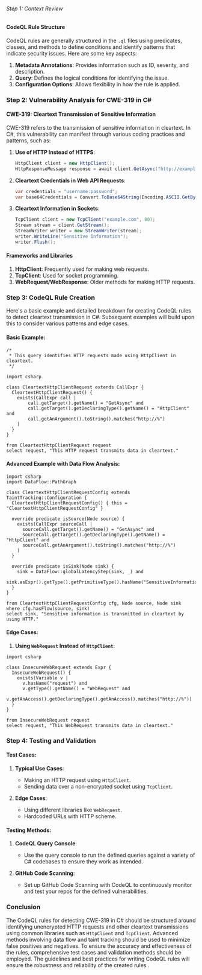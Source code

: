 ###### Step 1: Context Review

#### CodeQL Rule Structure

CodeQL rules are generally structured in the `.ql` files using predicates, classes, and methods to define conditions and identify patterns that indicate security issues. Here are some key aspects:

1. **Metadata Annotations**: Provides information such as ID, severity, and description.
2. **Query**: Defines the logical conditions for identifying the issue.
3. **Configuration Options**: Allows flexibility in how the rule is applied.

### Step 2: Vulnerability Analysis for CWE-319 in C#

#### CWE-319: Cleartext Transmission of Sensitive Information

CWE-319 refers to the transmission of sensitive information in cleartext. In C#, this vulnerability can manifest through various coding practices and patterns, such as:

1. **Use of HTTP Instead of HTTPS**:
   ```csharp
   HttpClient client = new HttpClient();
   HttpResponseMessage response = await client.GetAsync("http://example.com");
   ```
2. **Cleartext Credentials in Web API Requests**:
   ```csharp
   var credentials = "username:password";
   var base64Credentials = Convert.ToBase64String(Encoding.ASCII.GetBytes(credentials));
   ```
3. **Cleartext Information in Sockets**:
   ```csharp
   TcpClient client = new TcpClient("example.com", 80);
   Stream stream = client.GetStream();
   StreamWriter writer = new StreamWriter(stream);
   writer.WriteLine("Sensitive Information");
   writer.Flush();
   ```

#### Frameworks and Libraries

1. **HttpClient**: Frequently used for making web requests.
2. **TcpClient**: Used for socket programming.
3. **WebRequest/WebResponse**: Older methods for making HTTP requests.

### Step 3: CodeQL Rule Creation

Here's a basic example and detailed breakdown for creating CodeQL rules to detect cleartext transmission in C#. Subsequent examples will build upon this to consider various patterns and edge cases.

#### Basic Example:

```ql
/*
 * This query identifies HTTP requests made using HttpClient in cleartext.
 */

import csharp

class CleartextHttpClientRequest extends CallExpr {
  CleartextHttpClientRequest() {
    exists(CallExpr call |
        call.getTarget().getName() = "GetAsync" and
        call.getTarget().getDeclaringType().getName() = "HttpClient" and
        call.getAnArgument().toString().matches("http://%")
    )
  }
}

from CleartextHttpClientRequest request
select request, "This HTTP request transmits data in cleartext."
```

#### Advanced Example with Data Flow Analysis:

```ql
import csharp
import DataFlow::PathGraph

class CleartextHttpClientRequestConfig extends TaintTracking::Configuration {
  CleartextHttpClientRequestConfig() { this = "CleartextHttpClientRequestConfig" }

  override predicate isSource(Node source) {
    exists(CallExpr sourceCall |
      sourceCall.getTarget().getName() = "GetAsync" and
      sourceCall.getTarget().getDeclaringType().getName() = "HttpClient" and
      sourceCall.getAnArgument().toString().matches("http://%")
    )
  }

  override predicate isSink(Node sink) {
    sink = DataFlow::globalLatencyStep(sink, _) and 
    sink.asExpr().getType().getPrimitiveType().hasName("SensitiveInformation")
  }
}

from CleartextHttpClientRequestConfig cfg, Node source, Node sink
where cfg.hasFlow(source, sink)
select sink, "Sensitive information is transmitted in cleartext by using HTTP."
```

#### Edge Cases:

1. **Using `WebRequest` Instead of `HttpClient`**:
```ql
import csharp

class InsecureWebRequest extends Expr {
  InsecureWebRequest() {
    exists(Variable v |
      v.hasName("request") and 
      v.getType().getName() = "WebRequest" and 
      v.getAnAccess().getDeclaringType().getAnAccess().matches("http://%"))
  }
}

from InsecureWebRequest request
select request, "This WebRequest transmits data in cleartext."
```

### Step 4: Testing and Validation

#### Test Cases:

1. **Typical Use Cases**:
   - Making an HTTP request using `HttpClient`.
   - Sending data over a non-encrypted socket using `TcpClient`.

2. **Edge Cases**:
   - Using different libraries like `WebRequest`.
   - Hardcoded URLs with HTTP scheme.

#### Testing Methods:

1. **CodeQL Query Console**:
   - Use the query console to run the defined queries against a variety of C# codebases to ensure they work as intended.
 
2. **GitHub Code Scanning**:
   - Set up GitHub Code Scanning with CodeQL to continuously monitor and test your repos for the defined vulnerabilities.

### Conclusion

The CodeQL rules for detecting CWE-319 in C# should be structured around identifying unencrypted HTTP requests and other cleartext transmissions using common libraries such as `HttpClient` and `TcpClient`. Advanced methods involving data flow and taint tracking should be used to minimize false positives and negatives. To ensure the accuracy and effectiveness of the rules, comprehensive test cases and validation methods should be employed. The guidelines and best practices for writing CodeQL rules will ensure the robustness and reliability of the created rules   .
